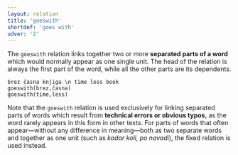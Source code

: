 ```yaml
---
layout: relation
title: 'goeswith'
shortdef: 'goes with'
udver: '2'
---
```


The `goeswith` relation links together two or more **separated parts of a word** which would normally appear as one single unit. The head of the relation is always the first part of the word, while all the other parts are its dependents. 

~~~ sdparse
brez časna knjiga \n time less book
goeswith(brez,časna)
goeswith(time,less)
~~~

Note that the `goeswith` relation is used exclusively for linking separated parts of words which result from **technical errors or obvious typos**, as the word rarely appears in this form in other texts. For parts of words that often appear—without any difference in meaning—both as two separate words and together as one unit (such as *kadar koli, po navadi*), the fixed relation is used instead.
<!-- Interlanguage links updated Út 9. května 2023, 20:04:17 CEST -->
